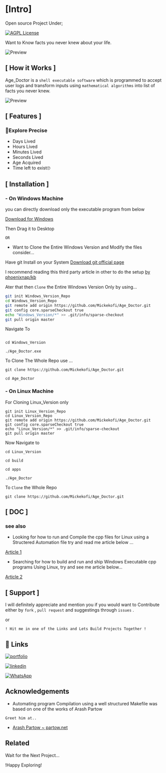 
# [Intro]
Open source Project Under;

[![AGPL License](https://img.shields.io/badge/license-AGPL-blue.svg)](http://www.gnu.org/licenses/agpl-3.0)

Want to Know facts you never knew about your life.

![Preview](https://media.giphy.com/media/v1.Y2lkPTc5MGI3NjExaGV1NXE1eGhsMmN5aWxjNDFlcDRuZWdlbHVtZTNicnQ1b3c0bW5weiZlcD12MV9naWZzX3NlYXJjaCZjdD1n/QcN78VRJ7BoXYIAkJd/giphy.gif)



## [ How it Works ]


Age_Doctor is a ```shell executable software``` which is programmed to accept user logs and transform inputs using ```mathematical algorithms``` into list of facts you never knew.

![Preview](https://media.giphy.com/media/WkR1rKoiitnogUbtIF/giphy.gif)

## [ Features ]
### 🤔Explore Precise
- Days Lived
- Hours Lived
- Minutes Lived
- Seconds Lived
- Age Acquired
- Time left to exist🙄


## [ Installation ]
### - On Windows Machine
you can directly download only the executable program from below

[Download for Windows](https://github.com/Mickekofi/Age_Doctor/blob/master/Windows_Version/Age_Doctor.exe 
)

Then Drag it to Desktop

``` OR ``` 

- Want to Clone the Entire Windows Version and Modify the files consider...

Have git Install on your System
[Download git official page ](
https://git-scm.com/download/win
)

I recommend reading this third party article in other to do the setup
[by phoenixnap/kb](
 https://phoenixnap.com/kb/how-to-install-git-windows
)


Ater that then  ``` Clone ``` the Entire Windows Version Only by using...


```sh
git init Windows_Version_Repo
cd Windows_Version_Repo
git remote add origin https://github.com/Mickekofi/Age_Doctor.git
git config core.sparseCheckout true
echo "Windows_Version/*" >> .git/info/sparse-checkout
git pull origin master

```

Navigate To

```

cd Windows_Version
```


```
./Age_Doctor.exe

```

To Clone The Whole Repo use ...

```
git clone https://github.com/Mickekofi/Age_Doctor.git

```

```
cd Age_Doctor

```

### - On Linux Machine

For Cloning Linux_Version only

```
git init Linux_Version_Repo
cd Linux_Version_Repo
git remote add origin https://github.com/Mickekofi/Age_Doctor.git
git config core.sparseCheckout true
echo "Linux_Version/*" >> .git/info/sparse-checkout
git pull origin master

```

Now Navigate to

```
cd Linux_Version

cd build

cd apps

```


```
./Age_Doctor

```

To ``` Clone ``` the Whole Repo

```
git clone https://github.com/Mickekofi/Age_Doctor.git

````


## [ DOC ]
### see also 

- Looking for how to run and Compile the cpp files for Linux using a Structered Automation file try and read me article below ... 

[ Article 1]( https://tiny-moles-dig.loca.lt)
 

- Searching for how to build and run and ship Windows Executable cpp programs Using Linux, try and see me article below...


[Article 2](https://violet-comics-sit.loca.lt)
 
## [ Support ]

I will definitely appreciate and mention you if you would want to Contribute either by ```fork```  , ```pull request``` and suggestings through ```issues``` .

or

 ```! Hit me in one of the Links and Lets Build Projects Together !```



## 🔗 Links
[![portfolio](https://img.shields.io/badge/my_portfolio-000?style=for-the-badge&logo=ko-fi&logoColor=white)](https://orcid.org/0009-0005-1069-7360/)

[![linkedin](https://img.shields.io/badge/linkedin-0A66C2?style=for-the-badge&logo=linkedin&logoColor=white)](https://www.linkedin.com/in/michael-appiah-9b6919255?utm_source=share&utm_campaign=share_via&utm_content=profile&utm_medium=android_app/)

[![WhatsApp](https://img.shields.io/badge/WhatsApp-Hit%20Me-brightgreen)](https://wa.me/+233597326320)



## Acknowledgements

- Automating program Compilation using a well structured Makefile was based on one of the works of Arash Partow

 ```Greet him at..```
 - [Arash Partow ~ partow.net](http://www.partow.net/programming/makefile/index.html)
 
## Related

Wait for the Next Project... 

!Happy Exploring!
